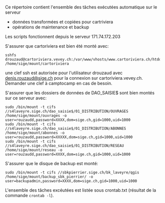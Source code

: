 
Ce répertoire contient l'ensemble des tâches exécutées automatique sur le serveur
- données transformées et copiées pour cartriviera
- opérations de maintenance et backup

Les scripts fonctionnent depuis le serveur 171.74.172.203

S'assurer que cartoriviera est bien été monté avec:
```
sshfs drouzaud@cartoriviera.vevey.ch:/var/www/vhosts/www.cartoriviera.ch/htdocs/sige /home/sige/mount/cartoriviera
```

une clef ssh est autorisée pour l'utilisateur drouzaud avec denis.rouzaud@sige.ch pour la connexion sur cartoriviera.vevey.ch.
Demander une clef à camptocamp en cas de besoin.
	
S'assurer que les dossiers de données de DAO_SAISIE$ sont bien montés sur ce serveur avec:
```
sudo /bin/mount -t cifs //s4laveyre.sige.ch/dao_saisie$/01_DISTRIBUTION/OUVRAGES /home/sige/mount/ouvrages -o user=rouzaudd,password=XXXX,dom=sige.ch,gid=1000,uid=1000
sudo /bin/mount -t cifs //s4laveyre.sige.ch/dao_saisie$/01_DISTRIBUTION/ABONNES /home/sige/mount/abonnes -o user=rouzaudd,password=XXXXX,dom=sige.ch,gid=1000,uid=1000
sudo /bin/mount -t cifs //s4laveyre.sige.ch/dao_saisie$/01_DISTRIBUTION/RESEAU /home/sige/mount/reseau -o user=rouzaudd,password=XXXX,dom=sige.ch,gid=1000,uid=1000
```

S'assurer que le disque de backup est monté:
```
sudo /bin/mount -t cifs //sbkpierrier.sige.ch/bk_laveyre/qgis /home/sige/mount/backup_sbk_pierrier/ -o user=backupadmin,password=XXXX,dom=sige.ch,gid=1000,uid=1000
```



L'ensemble des tâches excéutées est listée sous crontab.txt (résultat de la commande `crontab -l`).
	
	
